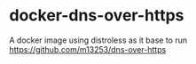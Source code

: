# docker-dns-over-https
A docker image using distroless as it base to run https://github.com/m13253/dns-over-https